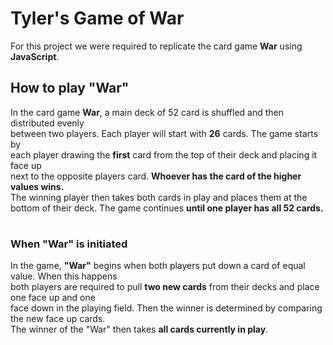 # Tyler's Game of War
For this project we were required to replicate the card game __War__ using __JavaScript__.

## How to play "War"
In the card game __War__, a main deck of 52 card is shuffled and then distributed evenly  
between two players. Each player will start with __26__ cards. The game starts by  
each player drawing the __first__ card from the top of their deck and placing it face up  
next to the opposite players card. __Whoever has the card of the higher values wins.__  
The winning player then takes both cards in play and places them at the bottom of their deck. 
The game continues __until one player has all 52 cards.__
#
### When "War" is initiated
In the game, __"War"__ begins when both players put down a card of equal value. When this happens  
both players are required to pull __two new cards__ from their decks and place one face up and one  
face down in the playing field. Then the winner is determined by comparing the new face up cards.  
The winner of the "War" then takes __all cards currently in play__. 
